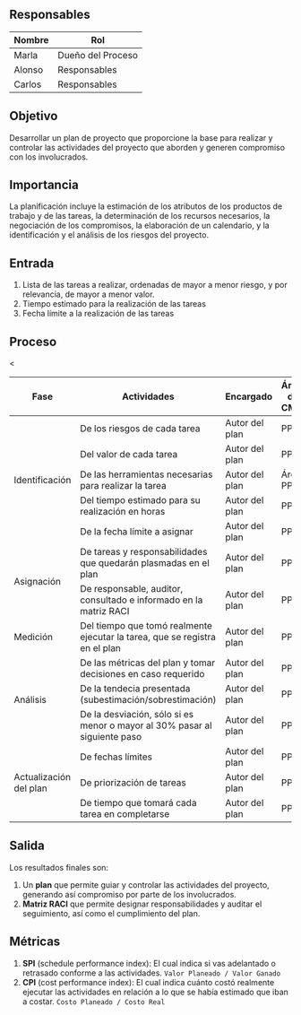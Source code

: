 ## Responsables
| Nombre    | Rol               | 
| --------- | ----------------- | 
| Marla     | Dueño del Proceso | 
| Alonso    | Responsables      | 
| Carlos    | Responsables      | 


## Objetivo
Desarrollar un plan de proyecto que  proporcione la base para realizar y controlar las actividades del proyecto que aborden y generen compromiso con los involucrados.

## Importancia
La planificación incluye la estimación de los atributos de los productos de trabajo y de las tareas, la determinación de los recursos necesarios, la negociación de los compromisos, la elaboración de un calendario, y la identificación y el análisis de los riesgos del proyecto.

## Entrada 
1. Lista de las tareas a realizar, ordenadas de mayor a menor riesgo, y por relevancia, de mayor a menor valor.
2. Tiempo estimado para la realización de las tareas
3. Fecha límite a la realización de las tareas

## Proceso

<table>
  <thead>
    <tr>
      <th>Fase</th>
      <th>Actividades</th>
      <th>Encargado</th>
      <th>Áreas del CMMI</th>
    </tr>
  </thead>
  <tbody>
    <tr>
      <td rowspan="5">Identificación</td>
      <td>De los riesgos de cada tarea </td>
      <td>Autor del plan</td>
      <td>PP</td>
    </tr>
    <tr>
      <td>Del valor de cada tarea </td>
      <td>Autor del plan</td>
      <td>PP</td>
    </tr>
    <tr>
      <td>De las herramientas necesarias para realizar la tarea </td>
      <td>Autor del plan</td>
      <td>Áreas PP</td>
    </tr>
    <tr>
      <td>Del tiempo estimado para su realización en horas</td>
      <td>Autor del plan</td>
      <td>PP</td>
    </tr>
    <tr>
      <td>De la fecha límite a asignar</td>
      <td>Autor del plan</td>
      <td>PP</td>
    </tr>
    <tr>
      <td rowspan="2">Asignación</td>
      <td>De tareas y responsabilidades que quedarán plasmadas en el plan</td>
      <td>Autor del plan</td>
      <td>PP</td>
    </tr>
    <tr>
        <td>De responsable, auditor, consultado e informado en la matriz RACI</td>
        <td>Autor del plan</td>
        <td>PP</td>
    <</tr>
    <tr>
      <td>Medición</td>
      <td>Del tiempo que tomó realmente ejecutar la tarea, que se registra en el plan</td>
      <td>Autor del plan</td>
      <td>PP</td>
    </tr>
    <tr>
      <td rowspan="3">Análisis</td>
      <td>De las métricas del plan y tomar decisiones en caso requerido</td>
      <td>Autor del plan</td>
      <td>PP</td>
    </tr>
    <tr>
        <td>De la tendecia presentada (subestimación/sobrestimación)</td>
        <td>Autor del plan</td>
        <td>PP</td>
    </tr>
    <tr>
        <td>De la desviación, sólo si es menor o mayor al 30% pasar al siguiente paso</td>
        <td>Autor del plan</td>
        <td>PP</td>
    </tr>
    <tr>
      <td rowspan="3">Actualización del plan</td>
      <td>De fechas límites</td>
      <td>Autor del plan</td>
      <td>PP</td>
    </tr>
    <tr>
        <td>De priorización de tareas</td>
        <td>Autor del plan</td>
        <td>PP</td>
    </tr>
    <tr>
        <td>De tiempo que tomará cada tarea en completarse</td>
        <td>Autor del plan</td>
        <td>PP</td>
    </tr>
  </tbody>
</table>

## Salida
Los resultados finales son:
1. Un **plan** que permite guiar y controlar las actividades del proyecto, generando así compromiso por parte de los involucrados. 
2. **Matriz RACI** que permite designar responsabilidades y auditar el seguimiento, así como el cumplimiento del plan.

    
## Métricas
1. **SPI** (schedule performance index): 
El cual indica si vas adelantado o retrasado conforme a las actividades.
`Valor Planeado / Valor Ganado`
2. **CPI** (cost performance index): 
El cual indica cuánto costó realmente ejecutar las actividades en relación a lo que se había estimado que iban a costar. 
`Costo Planeado / Costo Real`
